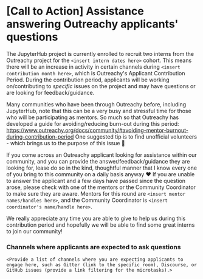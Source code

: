 # [Call to Action] Assistance answering Outreachy applicants' questions

The JupyterHub project is currently enrolled to recruit two interns from the
Outreachy project for the `<insert intern dates here>` cohort. This means there
will be an increase in activity in certain channels during `<insert contribution
month here>`, which is Outreachy's Applicant Contribution Period. During the
contribution period, applicants will be working on/contributing to _specific_
issues on the project and may have questions or are looking for feedback/guidance.

Many communities who have been through Outreachy before, including JupyterHub,
note that this can be a very busy and stressful time for those who will be
participating as mentors. So much so that Outreachy has developed a guide for
avoiding/reducing burn-out during this period:
<https://www.outreachy.org/docs/community/#avoiding-mentor-burnout-during-contribution-period>
One suggested tip is to find unofficial volunteers - which brings us to the
purpose of this issue :slightly_smiling_face:

If you come across an Outreachy applicant looking for assistance within our
community, and you can provide the answer/feedback/guidance they are looking for,
lease do so in the kind, thoughtful manner that I know every one of you bring to
this community on a daily basis anyway :heart: If you are unable to answer the
applicant and a few days have passed since the question arose, please check with
one of the mentors or the Community Coordinator to make sure they are aware.
Mentors for this round are `<insert mentor names/handles here>`, and the
Community Coordinator is `<insert coordinator's name/handle here>`.

We really appreciate any time you are able to give to help us during this
contribution period and hopefully we will be able to find some great interns to
join our community!

### Channels where applicants are expected to ask questions

`<Provide a list of channels where you are expecting applicants to engage here,
such as Gitter (link to the specific room), Discourse, or GitHub issues (provide
a link filtering for the microtasks).>`
